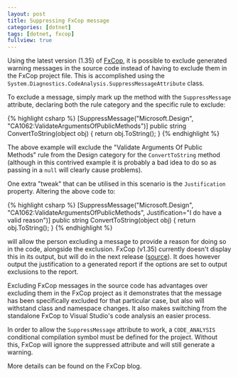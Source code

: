 ```yaml
---
layout: post
title: Suppressing FxCop message
categories: [dotnet]
tags: [dotnet, fxcop]
fullview: true
---
```


Using the latest version (1.35) of [FxCop](http://www.gotdotnet.com/team/fxcop/), it is possible to exclude generated warning messages in the source code instead of having to exclude them in the FxCop project file. This is accomplished using the `System.Diagnostics.CodeAnalysis.SuppressMessageAttribute` class.

To exclude a message, simply mark up the method with the `SuppressMessage` attribute, declaring both the rule category and the specific rule to exclude:

{% highlight csharp %}
[SuppressMessage("Microsoft.Design", "CA1062:ValidateArgumentsOfPublicMethods")]
public string ConvertToString(object obj)
{
    return obj.ToString();
}
{% endhighlight %}

The above example will exclude the "Validate Arguments Of Public Methods" rule from the Design category for the `ConvertToString` method (although in this contrived example it is probably a bad idea to do so as passing in a `null` will clearly cause problems).

One extra "tweak" that can be utilised in this scenario is the `Justification` property. Altering the above code to:

{% highlight csharp %}
[SuppressMessage("Microsoft.Design", "CA1062:ValidateArgumentsOfPublicMethods", Justification="I do have a valid reason")]
public string ConvertToString(object obj)
{
    return obj.ToString();
}
{% endhighlight %}

will allow the person excluding a message to provide a reason for doing so in the code, alongside the exclusion. FxCop (v1.35) currently doesn't display this in its output, but will do in the next release ([source](http://forums.microsoft.com/MSDN/ShowPost.aspx?PostID=623855&SiteID=1)). It does however output the justification to a generated report if the options are set to output exclusions to the report.

Excluding FxCop messages in the source code has advantages over excluding them in the FxCop project as it demonstrates that the message has been specifically excluded for that particular case, but also will withstand class and namespace changes. It also makes switching from the standalone FxCop to Visual Studio's code analysis an easier process.

In order to allow the `SuppressMessage` attribute to work, a `CODE_ANALYSIS` conditional compilation symbol must be defined for the project. Without this, FxCop will ignore the suppressed attribute and will still generate a warning.

More details can be found on the FxCop blog.
